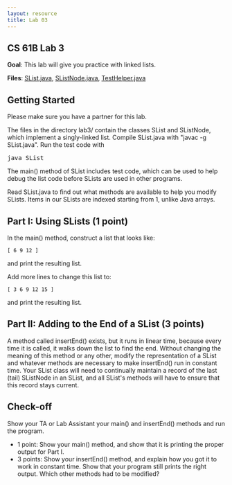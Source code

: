```yaml
---
layout: resource
title: Lab 03
---
```

CS 61B Lab 3
------------

**Goal**:  This lab will give you practice with linked lists.

**Files**: <a href="SList.java">SList.java</a>, <a href="SListNode.java">SListNode.java</a>, <a href="TestHelper.java">TestHelper.java</a>

Getting Started
---------------
Please make sure you have a partner for this lab.

The files in the directory lab3/ contain the classes SList and SListNode, which
implement a singly-linked list.  Compile SList.java with "javac -g SList.java".
Run the test code with
<pre>
java SList
</pre>
The main() method of SList includes test code, which can be used to help debug
the list code before SLists are used in other programs.

Read SList.java to find out what methods are available to help you modify
SLists.  Items in our SLists are indexed starting from 1, unlike Java arrays.

Part I:  Using SLists (1 point)
-------------------------------
In the main() method, construct a list that looks like:

    [ 6 9 12 ] 

and print the resulting list.

Add more lines to change this list to:

    [ 3 6 9 12 15 ] 
    
and print the resulting list.

Part II:  Adding to the End of a SList (3 points)
--------------------------------------------------
A method called insertEnd() exists, but it runs in linear time, because every
time it is called, it walks down the list to find the end.  Without changing
the meaning of this method or any other, modify the representation of a SList
and whatever methods are necessary to make insertEnd() run in constant time.
Your SList class will need to continually maintain a record of the last (tail)
SListNode in an SList, and all SList's methods will have to ensure that this
record stays current.

Check-off
---------
Show your TA or Lab Assistant your main() and insertEnd() methods and run the
program.

* 1 point:   Show your main() method, and show that it is printing the proper
           output for Part I.
* 3 points:  Show your insertEnd() method, and explain how you got it to work in
           constant time.  Show that your program still prints the right
           output.  Which other methods had to be modified?
